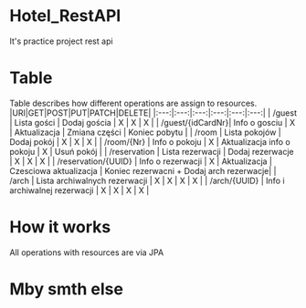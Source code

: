 # Hotel_RestAPI
It's practice project rest api 


# Table 
Table describes how different operations are assign to resources.
|URI|GET|POST|PUT|PATCH|DELETE|
|:---:|:---:|:---:|:---:|:---:|:---:|
| /guest | Lista gości | Dodaj gościa | X | X | X |
| /guest/{idCardNr}| Info o gosciu | X | Aktualizacja | Zmiana części | Koniec pobytu |
| /room | Lista pokojów | Dodaj pokój | X | X | X |
| /room/{Nr} | Info o pokoju | X | Aktualizacja info o pokoju | X | Usuń pokój |
| /reservation | Lista rezerwacji | Dodaj rezerwacje | X | X | X |
| /reservation/{UUID} | Info o rezerwacji | X | Aktualizacja | Czesciowa aktualizacja | Koniec rezerwacni + Dodaj arch rezerwacje| 
| /arch | Lista archiwalnych rezerwacji | X | X | X | X | 
| /arch/{UUID} | Info i archiwalnej rezerwacji | X | X | X | X |


# How it works
All operations with resources are via JPA
# Mby smth else